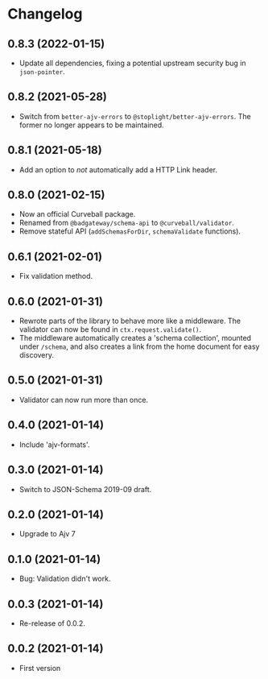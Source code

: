 Changelog
=========

0.8.3 (2022-01-15)
------------------

* Update all dependencies, fixing a potential upstream security bug
  in `json-pointer`.


0.8.2 (2021-05-28)
------------------

* Switch from `better-ajv-errors` to `@stoplight/better-ajv-errors`. The
  former no longer appears to be maintained.


0.8.1 (2021-05-18)
------------------

* Add an option to *not* automatically add a HTTP Link header.


0.8.0 (2021-02-15)
------------------

* Now an official Curveball package.
* Renamed from `@badgateway/schema-api` to `@curveball/validator`.
* Remove stateful API (`addSchemasForDir`, `schemaValidate` functions).


0.6.1 (2021-02-01)
------------------

* Fix validation method.


0.6.0 (2021-01-31)
------------------

* Rewrote parts of the library to behave more like a middleware. The validator
  can now be found in `ctx.request.validate()`.
* The middleware automatically creates a 'schema collection', mounted under
  `/schema`, and also creates a link from the home document for easy discovery.


0.5.0 (2021-01-31)
------------------

* Validator can now run more than once.


0.4.0 (2021-01-14)
------------------

* Include 'ajv-formats'.


0.3.0 (2021-01-14)
------------------

* Switch to JSON-Schema 2019-09 draft.


0.2.0 (2021-01-14)
------------------

* Upgrade to Ajv 7


0.1.0 (2021-01-14)
------------------

* Bug: Validation didn't work.


0.0.3 (2021-01-14)
------------------

* Re-release of 0.0.2.


0.0.2 (2021-01-14)
------------------

* First version
